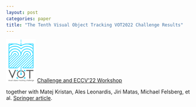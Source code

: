 ```yaml
---
layout: post
categories: paper
title: "The Tenth Visual Object Tracking VOT2022 Challenge Results"
---
```


![Image](/assets/images/vot2022_logo.png) [Challenge and ECCV'22 Workshop](https://www.votchallenge.net/vot2022)

together with Matej Kristan, Ales Leonardis, Jiri Matas, Michael Felsberg, et al. [Springer article](https://www.springerprofessional.de/the-tenth-visual-object-tracking-vot2022-challenge-results/24018090).
